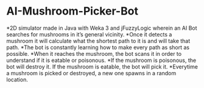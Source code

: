 # AI-Mushroom-Picker-Bot
*2D simulator made in Java with Weka 3 and jFuzzyLogic wherein an AI Bot searches for mushrooms in it’s general vicinity.
*Once it detects a mushroom it will calculate what the shortest path to it is and will take that path.
*The bot is constantly learning how to make every path as short as possible.
*When it reaches the mushroom, the bot scans it in order to understand if it is eatable or poisonous.
*If the mushroom is poisonous, the bot will destroy it. If the mushroom is eatable, the bot will pick it.
*Everytime a mushroom is picked or destroyed, a new one spawns in a random location.

